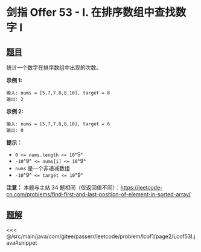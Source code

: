 # 剑指 Offer 53 - I. 在排序数组中查找数字 I

## [题目](https://leetcode.cn/problems/zai-pai-xu-shu-zu-zhong-cha-zhao-shu-zi-lcof/)
统计一个数字在排序数组中出现的次数。

**示例 1:**

    输入: nums = [5,7,7,8,8,10], target = 8
    输出: 2

**示例 2:**

    输入: nums = [5,7,7,8,8,10], target = 6
    输出: 0

**提示：**

* `0 <= nums.length <= 10`^5^
* `-10`^9^` <= nums[i] <= 10`^9^
* `nums` 是一个非递减数组
* `-10`^9^` <= target <= 10`^9^

**注意：** 本题与主站 34 题相同（仅返回值不同）：<https://leetcode-cn.com/problems/find-first-and-last-position-of-element-in-sorted-array/>


## [题解](https://github.com/PasseRR/JavaLeetCode/blob/master/src/main/java/com/gitee/passerr/leetcode/problem/lcof1/page2/Lcof53I.java)

<<< @/src/main/java/com/gitee/passerr/leetcode/problem/lcof1/page2/Lcof53I.java#snippet

